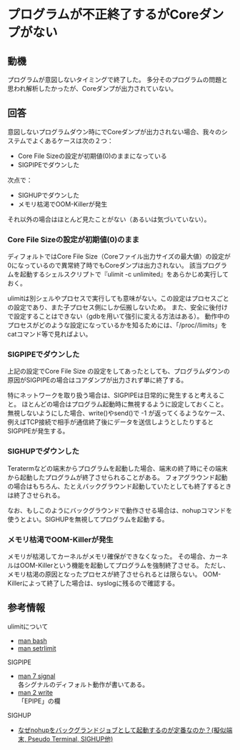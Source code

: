 # プログラムが不正終了するがCoreダンプがない

## 動機
プログラムが意図しないタイミングで終了した。
多分そのプログラムの問題と思われ解析したかったが、Coreダンプが出力されていない。

## 回答
意図しないプログラムダウン時にでCoreダンプが出力されない場合、我々のシステムでよくあるケースは次の２つ：
- Core File Sizeの設定が初期値(0)のままになっている
- SIGPIPEでダウンした

次点で：
- SIGHUPでダウンした
- メモリ枯渇でOOM-Killerが発生

それ以外の場合はほとんど見たことがない（あるいは気づいていない）。

### Core File Sizeの設定が初期値(0)のまま
ディフォルトではCore File Size（Coreファイル出力サイズの最大値）の設定が0になっているので異常終了時でもCoreダンプは出力されない。
該当プログラムを起動するシェルスクリプトで『ulimit -c unlimited』をあらかじめ実行しておく。

ulimitは別シェルやプロセスで実行しても意味がない。この設定はプロセスごとの設定であり、また子プロセス側にしか伝搬しないため。
また、安全に後付けで設定することはできない（gdbを用いて強引に変える方法はある）。
動作中のプロセスがどのような設定になっているかを知るためには、「/proc/<PID>/limits」をcatコマンド等で見ればよい。

### SIGPIPEでダウンした
上記の設定でCore File Size の設定をしてあったとしても、プログラムダウンの原因がSIGPIPEの場合はコアダンプが出力されず単に終了する。

特にネットワークを取り扱う場合は、SIGPIPEは日常的に発生すると考えること。
ほとんどの場合はプログラム起動時に無視するように設定しておくこと。
無視しないようにした場合、write()やsend()で -1 が返ってくるようなケース、例えばTCP接続で相手が通信終了後にデータを送信しようとしたりするとSIGPIPEが発生する。

### SIGHUPでダウンした
Teratermなどの端末からプログラムを起動した場合、端末の終了時にその端末から起動したプログラムが終了させられることがある。
フォアグラウンド起動の場合はもちろん、たとえバックグラウンド起動していたとしても終了するときは終了させられる。

なお、もしこのようにバックグラウンドで動作させる場合は、nohupコマンドを使うとよい。SIGHUPを無視してプログラムを起動する。

### メモリ枯渇でOOM-Killerが発生
メモリが枯渇してカーネルがメモリ確保ができなくなった。
その場合、カーネルはOOM-Killerという機能を起動してプログラムを強制終了させる。
ただし、メモリ枯渇の原因となったプロセスが終了させられるとは限らない。
OOM-Killerによって終了した場合は、syslogに残るので確認する。

## 参考情報
ulimitについて
- [man bash](https://linuxjm.osdn.jp/html/GNU_bash/man1/bash.1.html)
- [man setrlimit](https://linuxjm.osdn.jp/html/LDP_man-pages/man2/getrlimit.2.html)

SIGPIPE
- [man 7 signal](https://linuxjm.osdn.jp/html/LDP_man-pages/man7/signal.7.html)  
  各シグナルのディフォルト動作が書いてある。
- [man 2 write](https://linuxjm.osdn.jp/html/LDP_man-pages/man2/write.2.html)  
  「EPIPE」の欄

SIGHUP  
- [なぜnohupをバックグランドジョブとして起動するのが定番なのか？(擬似端末, Pseudo Terminal, SIGHUP他)](https://www.glamenv-septzen.net/view/854)
